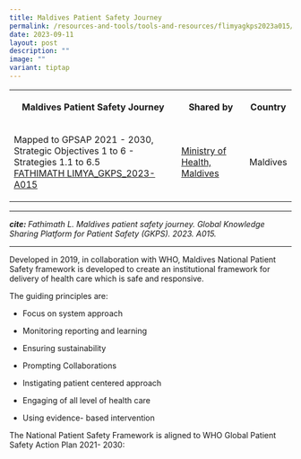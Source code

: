 ```yaml
---
title: Maldives Patient Safety Journey
permalink: /resources-and-tools/tools-and-resources/flimyagkps2023a015/
date: 2023-09-11
layout: post
description: ""
image: ""
variant: tiptap
---
```

<table>
<tbody>
<tr>
<th rowspan="1" colspan="1">
<p>Maldives Patient Safety Journey</p>
</th>
<th rowspan="1" colspan="1">
<p>Shared by</p>
</th>
<th rowspan="1" colspan="1">
<p>Country</p>
</th>
</tr>
<tr>
<td rowspan="1" colspan="1">
<p>Mapped to GPSAP 2021 - 2030, Strategic Objectives 1 to 6 - Strategies
1.1 to 6.5
<br><a href="/files/fathimath limya_gkps_2023-a015.pdf" rel="noopener noreferrer nofollow" target="_blank">FATHIMATH LIMYA_GKPS_2023-A015</a>
</p>
</td>
<td rowspan="1" colspan="1">
<p><a href="https://health.gov.mv/en" rel="noopener noreferrer nofollow" target="_blank">Ministry of Health, Maldives</a>
</p>
</td>
<td rowspan="1" colspan="1">
<p>Maldives</p>
</td>
</tr>
</tbody>
</table>
<hr>
<p><strong><em>cite: </em></strong><em>Fathimath L. Maldives patient safety journey. Global Knowledge Sharing Platform for Patient Safety (GKPS). 2023. A015.</em>
</p>
<hr>
<p>Developed in 2019, in collaboration with WHO, Maldives National Patient
Safety framework is developed to create an institutional framework for
delivery of health care which is safe and responsive.</p>
<p>The guiding principles are:</p>
<ul data-tight="true" class="tight">
<li>
<p>Focus on system approach</p>
</li>
<li>
<p>Monitoring reporting and learning</p>
</li>
<li>
<p>Ensuring sustainability</p>
</li>
<li>
<p>Prompting Collaborations</p>
</li>
<li>
<p>Instigating patient centered approach</p>
</li>
<li>
<p>Engaging of all level of health care</p>
</li>
<li>
<p>Using evidence- based intervention</p>
</li>
</ul>
<p>The National Patient Safety Framework is aligned to WHO Global Patient
Safety Action Plan 2021- 2030:</p>